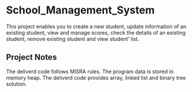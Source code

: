 # School_Management_System
This project enables you to create a new student, update information of an existing student, view and manage scores, check the details of an existing student, remove existing student and view student’ list.

## Project Notes
The deliverd code follows MISRA rules.
The program data is stored in memory heap.
The deliverd code provides array, linked list and binary tree solution.
